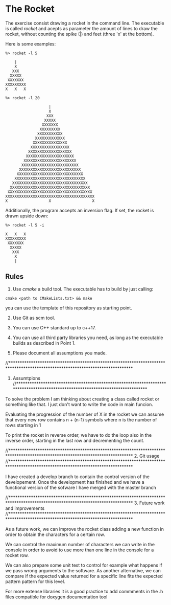 
# The Rocket

The exercise consist drawing a rocket in the command line. The executable is called *rocket* and acepts as parameter the amount of lines to draw the rocket, without counting the spike (|) and feet (three 'x' at the bottom).

Here is some examples:

````
%> rocket -l 5 

    |
    X
   XXX
  XXXXX
 XXXXXXX
XXXXXXXXX
X   X   X

%> rocket -l 20

                   |
                   X
                  XXX
                 XXXXX
                XXXXXXX
               XXXXXXXXX
              XXXXXXXXXXX
             XXXXXXXXXXXXX
            XXXXXXXXXXXXXXX
           XXXXXXXXXXXXXXXXX
          XXXXXXXXXXXXXXXXXXX
         XXXXXXXXXXXXXXXXXXXXX
        XXXXXXXXXXXXXXXXXXXXXXX
       XXXXXXXXXXXXXXXXXXXXXXXXX
      XXXXXXXXXXXXXXXXXXXXXXXXXXX
     XXXXXXXXXXXXXXXXXXXXXXXXXXXXX
    XXXXXXXXXXXXXXXXXXXXXXXXXXXXXXX
   XXXXXXXXXXXXXXXXXXXXXXXXXXXXXXXXX
  XXXXXXXXXXXXXXXXXXXXXXXXXXXXXXXXXXX
 XXXXXXXXXXXXXXXXXXXXXXXXXXXXXXXXXXXXX
XXXXXXXXXXXXXXXXXXXXXXXXXXXXXXXXXXXXXXX
X                  X                  X

`````

Additionally, the program accepts an inversion flag. If set, the rocket is drawn upside down:
````
%> rocket -l 5 -i

X   X   X
XXXXXXXXX
 XXXXXXX
  XXXXX
   XXX
    X
    |

````
## Rules

1.   Use *cmake* a build tool. The executable has to build  by just calling:

````
cmake <path to CMakeLists.txt> && make 
````

you can use the template of this repository as starting point.

2. Use Git as scm tool.

3. You can use C++ standard up to c++17.

4. You can use all third party libraries you need, as long as the executable builds as described in Point 1.

5. Please document all assumptions you made.


//*******************************************************************************************************************************
1. Assumtpions
//*******************************************************************************************************************************

To solve the problem I am thinking about creating a class called rocket or something like that. I just don't want to write the code in main funcion.

Evaluating the progression of the number of X in the rocket we can assume that every new row contains n + (n-1) symbols where n is the number of rows starting in 1

To print the rocket in reverse order, we have to do the loop also in the inverse order, starting in the last row and decrementing the count.

//*******************************************************************************************************************************
2. Git usage
//*******************************************************************************************************************************

I have created a develop branch to contain the control version of the developement. Once the development has finished and we have a functional version of the sofware I have merged with the master branch

//*******************************************************************************************************************************
3. Future work and improvements
//*******************************************************************************************************************************

As a future work, we can improve the rocket class adding a new function in order to obtain the characters for a certain row.

We can control the maximum number of characters we can write in the console in order to avoid to use more than one line in the console for a rocket row.

We can also prepare some unit test to control for example what happens if we pass wrong arguments to the software. As another alternative, we can compare if the expected value returned for a specific line fits the expected pattern pattern for this level.

For more extense libraries it is a good practice to add commments in the .h files compatible for doxygen documentation tool 

